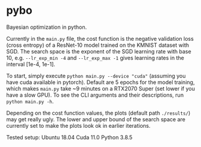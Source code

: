 # pybo
Bayesian optimization in python.

Currently in the `main.py` file, the cost function is the negative validation loss (cross entropy) of a ResNet-10 model trained on the KMNIST dataset with SGD.
The search space is the exponent of the SGD learning rate with base 10, e.g. `--lr_exp_min -4` and `--lr_exp_max -1` gives learning rates in the interval [1e-4, 1e-1].

To start, simply execute `python main.py --device "cuda"` (assuming you have cuda available in pytorch).
Default are 5 epochs for the model training, which makes `main.py` take ~9 minutes on a RTX2070 Super (set lower if you have a slow GPU).
To see the CLI arguments and their descriptions, run `python main.py -h`.

Depending on the cost function values, the plots (default path `./results/`) may get really ugly.
The lower and upper bound of the search space are currently set to make the plots look ok in earlier iterations.

Tested setup:
Ubuntu 18.04
Cuda 11.0
Python 3.8.5
